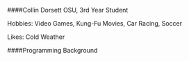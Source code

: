 ####Collin Dorsett
OSU, 3rd Year Student

Hobbies: Video Games, Kung-Fu Movies, Car Racing, Soccer

Likes: Cold Weather

####Programming Background
